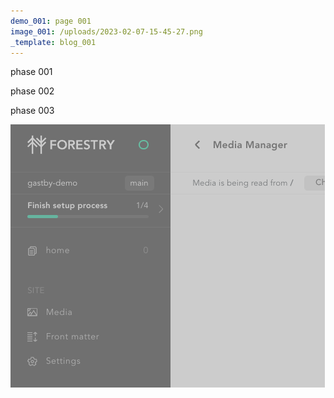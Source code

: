 ```yaml
---
demo_001: page 001
image_001: /uploads/2023-02-07-15-45-27.png
_template: blog_001
---
```





phase 001

phase 002

phase 003

![](/uploads/2023-02-07-15-45-27.png)
